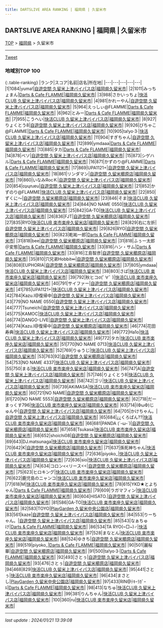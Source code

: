 ```yaml
---
title: DARTSLIVE AREA RANKING | 福岡県 | 久留米市
---
```

## DARTSLIVE AREA RANKING | 福岡県 | 久留米市

[TOP](/darts/rank/) > [福岡県](/darts/rank/福岡県/) > 久留米市

___

<a href="https://twitter.com/share?ref_src=twsrc%5Etfw" data-text="DARTSLIVE AREA RANKING | 福岡県久留米市" class="twitter-share-button" data-via="DARTSLIVE" data-hashtags="DARTSLIVE" data-related="DARTSLIVE" data-show-count="false">Tweet</a>

### 地域別TOP 100

{:.table-ranking}
|ランク|スコア|名前|店名|所在地|
|---|---|---|---|---|
|1|1084|yuma!|<a href="https://search.dartslive.com/jp/shop/f48dde3a0ba65d42fec1ae84bb28bd87">自遊空間 久留米上津バイパス店</a>|<a href="/darts/rank/福岡県/久留米市">福岡県久留米市</a>|
|2|1011|みっちょまん|<a href="https://search.dartslive.com/jp/shop/141f84ebbcd1264928032249b44395af">Darts & Cafe FLAMME</a>|<a href="/darts/rank/福岡県/久留米市">福岡県久留米市</a>|
|3|988|さかいっちょ|<a href="https://search.dartslive.com/jp/shop/629733187cee62abb21333aee1bd51e4">快活CLUB 久留米上津バイパス店</a>|<a href="/darts/rank/福岡県/久留米市">福岡県久留米市</a>|
|4|981|かれーやん|<a href="https://search.dartslive.com/jp/shop/f48dde3a0ba65d42fec1ae84bb28bd87">自遊空間 久留米上津バイパス店</a>|<a href="/darts/rank/福岡県/久留米市">福岡県久留米市</a>|
|5|964|えっしぃ@FLAMME|<a href="https://search.dartslive.com/jp/shop/141f84ebbcd1264928032249b44395af">Darts & Cafe FLAMME</a>|<a href="/darts/rank/福岡県/久留米市">福岡県久留米市</a>|
|6|962|とみー|<a href="https://search.dartslive.com/jp/shop/141f84ebbcd1264928032249b44395af">Darts & Cafe FLAMME</a>|<a href="/darts/rank/福岡県/久留米市">福岡県久留米市</a>|
|7|955|こうへい|<a href="https://search.dartslive.com/jp/shop/629733187cee62abb21333aee1bd51e4">快活CLUB 久留米上津バイパス店</a>|<a href="/darts/rank/福岡県/久留米市">福岡県久留米市</a>|
|8|927|りょくとう8|<a href="https://search.dartslive.com/jp/shop/f48dde3a0ba65d42fec1ae84bb28bd87">自遊空間 久留米上津バイパス店</a>|<a href="/darts/rank/福岡県/久留米市">福岡県久留米市</a>|
|9|926|びちゃこ@FLAMME|<a href="https://search.dartslive.com/jp/shop/141f84ebbcd1264928032249b44395af">Darts & Cafe FLAMME</a>|<a href="/darts/rank/福岡県/久留米市">福岡県久留米市</a>|
|10|905|ta!yo·3·|<a href="https://search.dartslive.com/jp/shop/629733187cee62abb21333aee1bd51e4">快活CLUB 久留米上津バイパス店</a>|<a href="/darts/rank/福岡県/久留米市">福岡県久留米市</a>|
|11|904|すぎちゃん|<a href="https://search.dartslive.com/jp/shop/f48dde3a0ba65d42fec1ae84bb28bd87">自遊空間 久留米上津バイパス店</a>|<a href="/darts/rank/福岡県/久留米市">福岡県久留米市</a>|
|12|899|ymdaaa|<a href="https://search.dartslive.com/jp/shop/141f84ebbcd1264928032249b44395af">Darts & Cafe FLAMME</a>|<a href="/darts/rank/福岡県/久留米市">福岡県久留米市</a>|
|13|885|タカ|<a href="https://search.dartslive.com/jp/shop/141f84ebbcd1264928032249b44395af">Darts & Cafe FLAMME</a>|<a href="/darts/rank/福岡県/久留米市">福岡県久留米市</a>|
|14|878|ベソ|<a href="https://search.dartslive.com/jp/shop/f48dde3a0ba65d42fec1ae84bb28bd87">自遊空間 久留米上津バイパス店</a>|<a href="/darts/rank/福岡県/久留米市">福岡県久留米市</a>|
|15|873|シゲハル|<a href="https://search.dartslive.com/jp/shop/141f84ebbcd1264928032249b44395af">Darts & Cafe FLAMME</a>|<a href="/darts/rank/福岡県/久留米市">福岡県久留米市</a>|
|16|871|かずのり@FLAMME|<a href="https://search.dartslive.com/jp/shop/141f84ebbcd1264928032249b44395af">Darts & Cafe FLAMME</a>|<a href="/darts/rank/福岡県/久留米市">福岡県久留米市</a>|
|17|869|UPA1121+|<a href="https://search.dartslive.com/jp/shop/f48dde3a0ba65d42fec1ae84bb28bd87">自遊空間 久留米上津バイパス店</a>|<a href="/darts/rank/福岡県/久留米市">福岡県久留米市</a>|
|18|861|リンダマン|<a href="https://search.dartslive.com/jp/shop/32d4d9b4093315d5f454cb89828a1cfe">自遊空間 久留米櫛原店</a>|<a href="/darts/rank/福岡県/久留米市">福岡県久留米市</a>|
|19|860|いなみЯocＫ|<a href="https://search.dartslive.com/jp/shop/f48dde3a0ba65d42fec1ae84bb28bd87">自遊空間 久留米上津バイパス店</a>|<a href="/darts/rank/福岡県/久留米市">福岡県久留米市</a>|
|20|854|oʇıɥnɹɐu|<a href="https://search.dartslive.com/jp/shop/f48dde3a0ba65d42fec1ae84bb28bd87">自遊空間 久留米上津バイパス店</a>|<a href="/darts/rank/福岡県/久留米市">福岡県久留米市</a>|
|21|852|かずのり@FLAMME|<a href="https://search.dartslive.com/jp/shop/629733187cee62abb21333aee1bd51e4">快活CLUB 久留米上津バイパス店</a>|<a href="/darts/rank/福岡県/久留米市">福岡県久留米市</a>|
|22|850|ずくに〜|<a href="https://search.dartslive.com/jp/shop/32d4d9b4093315d5f454cb89828a1cfe">自遊空間 久留米櫛原店</a>|<a href="/darts/rank/福岡県/久留米市">福岡県久留米市</a>|
|23|846|そま|<a href="https://search.dartslive.com/jp/shop/629733187cee62abb21333aee1bd51e4">快活CLUB 久留米上津バイパス店</a>|<a href="/darts/rank/福岡県/久留米市">福岡県久留米市</a>|
|24|844|NO NAME 0550|<a href="https://search.dartslive.com/jp/shop/629733187cee62abb21333aee1bd51e4">快活CLUB 久留米上津バイパス店</a>|<a href="/darts/rank/福岡県/久留米市">福岡県久留米市</a>|
|25|842|GA-TO|<a href="https://search.dartslive.com/jp/shop/629733187cee62abb21333aee1bd51e4">快活CLUB 久留米上津バイパス店</a>|<a href="/darts/rank/福岡県/久留米市">福岡県久留米市</a>|
|26|836|FJT|<a href="https://search.dartslive.com/jp/shop/32d4d9b4093315d5f454cb89828a1cfe">自遊空間 久留米櫛原店</a>|<a href="/darts/rank/福岡県/久留米市">福岡県久留米市</a>|
|27|835|RYO|<a href="https://search.dartslive.com/jp/shop/3adde4ca52ca63d9774c926eb736cb5a">快活CLUB 楽市楽座久留米店</a>|<a href="/darts/rank/福岡県/久留米市">福岡県久留米市</a>|
|28|829|右に左折|<a href="https://search.dartslive.com/jp/shop/f48dde3a0ba65d42fec1ae84bb28bd87">自遊空間 久留米上津バイパス店</a>|<a href="/darts/rank/福岡県/久留米市">福岡県久留米市</a>|
|29|826|RYO|<a href="https://search.dartslive.com/jp/shop/32d4d9b4093315d5f454cb89828a1cfe">自遊空間 久留米櫛原店</a>|<a href="/darts/rank/福岡県/久留米市">福岡県久留米市</a>|
|30|823|乾祐一郎|<a href="https://search.dartslive.com/jp/shop/141f84ebbcd1264928032249b44395af">Darts & Cafe FLAMME</a>|<a href="/darts/rank/福岡県/久留米市">福岡県久留米市</a>|
|31|818|bee|<a href="https://search.dartslive.com/jp/shop/32d4d9b4093315d5f454cb89828a1cfe">自遊空間 久留米櫛原店</a>|<a href="/darts/rank/福岡県/久留米市">福岡県久留米市</a>|
|31|818|ふぅー太郎＠変態|<a href="https://search.dartslive.com/jp/shop/141f84ebbcd1264928032249b44395af">Darts & Cafe FLAMME</a>|<a href="/darts/rank/福岡県/久留米市">福岡県久留米市</a>|
|33|816|ハン・サム|<a href="https://search.dartslive.com/jp/shop/141f84ebbcd1264928032249b44395af">Darts & Cafe FLAMME</a>|<a href="/darts/rank/福岡県/久留米市">福岡県久留米市</a>|
|33|816|江島智彦|<a href="https://search.dartslive.com/jp/shop/32d4d9b4093315d5f454cb89828a1cfe">自遊空間 久留米櫛原店</a>|<a href="/darts/rank/福岡県/久留米市">福岡県久留米市</a>|
|35|810|穴兄弟Hobbit∞|<a href="https://search.dartslive.com/jp/shop/32d4d9b4093315d5f454cb89828a1cfe">自遊空間 久留米櫛原店</a>|<a href="/darts/rank/福岡県/久留米市">福岡県久留米市</a>|
|36|808|EUPHORIA|<a href="https://search.dartslive.com/jp/shop/32d4d9b4093315d5f454cb89828a1cfe">自遊空間 久留米櫛原店</a>|<a href="/darts/rank/福岡県/久留米市">福岡県久留米市</a>|
|37|805|ymdaaa|<a href="https://search.dartslive.com/jp/shop/629733187cee62abb21333aee1bd51e4">快活CLUB 久留米上津バイパス店</a>|<a href="/darts/rank/福岡県/久留米市">福岡県久留米市</a>|
|38|803|さば|<a href="https://search.dartslive.com/jp/shop/3adde4ca52ca63d9774c926eb736cb5a">快活CLUB 楽市楽座久留米店</a>|<a href="/darts/rank/福岡県/久留米市">福岡県久留米市</a>|
|39|792|秋ヒコσ(ﾟ∀ﾟ )|<a href="https://search.dartslive.com/jp/shop/3adde4ca52ca63d9774c926eb736cb5a">快活CLUB 楽市楽座久留米店</a>|<a href="/darts/rank/福岡県/久留米市">福岡県久留米市</a>|
|40|791|サイファー|<a href="https://search.dartslive.com/jp/shop/32d4d9b4093315d5f454cb89828a1cfe">自遊空間 久留米櫛原店</a>|<a href="/darts/rank/福岡県/久留米市">福岡県久留米市</a>|
|41|785|UPA1121+|<a href="https://search.dartslive.com/jp/shop/629733187cee62abb21333aee1bd51e4">快活CLUB 久留米上津バイパス店</a>|<a href="/darts/rank/福岡県/久留米市">福岡県久留米市</a>|
|42|784|Kazu.I@復帰中|<a href="https://search.dartslive.com/jp/shop/f48dde3a0ba65d42fec1ae84bb28bd87">自遊空間 久留米上津バイパス店</a>|<a href="/darts/rank/福岡県/久留米市">福岡県久留米市</a>|
|43|779|NO NAME 0550|<a href="https://search.dartslive.com/jp/shop/f48dde3a0ba65d42fec1ae84bb28bd87">自遊空間 久留米上津バイパス店</a>|<a href="/darts/rank/福岡県/久留米市">福岡県久留米市</a>|
|44|777|Tsuneichi|<a href="https://search.dartslive.com/jp/shop/f48dde3a0ba65d42fec1ae84bb28bd87">自遊空間 久留米上津バイパス店</a>|<a href="/darts/rank/福岡県/久留米市">福岡県久留米市</a>|
|45|775|KAMOC|<a href="https://search.dartslive.com/jp/shop/629733187cee62abb21333aee1bd51e4">快活CLUB 久留米上津バイパス店</a>|<a href="/darts/rank/福岡県/久留米市">福岡県久留米市</a>|
|46|774|DANGO-LIVE|<a href="https://search.dartslive.com/jp/shop/f48dde3a0ba65d42fec1ae84bb28bd87">自遊空間 久留米上津バイパス店</a>|<a href="/darts/rank/福岡県/久留米市">福岡県久留米市</a>|
|46|774|Kazu.I@復帰中|<a href="https://search.dartslive.com/jp/shop/32d4d9b4093315d5f454cb89828a1cfe">自遊空間 久留米櫛原店</a>|<a href="/darts/rank/福岡県/久留米市">福岡県久留米市</a>|
|46|774|花田　寿典|<a href="https://search.dartslive.com/jp/shop/629733187cee62abb21333aee1bd51e4">快活CLUB 久留米上津バイパス店</a>|<a href="/darts/rank/福岡県/久留米市">福岡県久留米市</a>|
|49|772|Ha1o|<a href="https://search.dartslive.com/jp/shop/629733187cee62abb21333aee1bd51e4">快活CLUB 久留米上津バイパス店</a>|<a href="/darts/rank/福岡県/久留米市">福岡県久留米市</a>|
|49|772|タカ|<a href="https://search.dartslive.com/jp/shop/3adde4ca52ca63d9774c926eb736cb5a">快活CLUB 楽市楽座久留米店</a>|<a href="/darts/rank/福岡県/久留米市">福岡県久留米市</a>|
|51|770|NO NAME 0713|<a href="https://search.dartslive.com/jp/shop/629733187cee62abb21333aee1bd51e4">快活CLUB 久留米上津バイパス店</a>|<a href="/darts/rank/福岡県/久留米市">福岡県久留米市</a>|
|52|769|りゅうじ|<a href="https://search.dartslive.com/jp/shop/629733187cee62abb21333aee1bd51e4">快活CLUB 久留米上津バイパス店</a>|<a href="/darts/rank/福岡県/久留米市">福岡県久留米市</a>|
|53|763|92|<a href="https://search.dartslive.com/jp/shop/32d4d9b4093315d5f454cb89828a1cfe">自遊空間 久留米櫛原店</a>|<a href="/darts/rank/福岡県/久留米市">福岡県久留米市</a>|
|54|753|NO NAME 4337|<a href="https://search.dartslive.com/jp/shop/629733187cee62abb21333aee1bd51e4">快活CLUB 久留米上津バイパス店</a>|<a href="/darts/rank/福岡県/久留米市">福岡県久留米市</a>|
|55|750|まる|<a href="https://search.dartslive.com/jp/shop/3adde4ca52ca63d9774c926eb736cb5a">快活CLUB 楽市楽座久留米店</a>|<a href="/darts/rank/福岡県/久留米市">福岡県久留米市</a>|
|56|747|A|<a href="https://search.dartslive.com/jp/shop/f48dde3a0ba65d42fec1ae84bb28bd87">自遊空間 久留米上津バイパス店</a>|<a href="/darts/rank/福岡県/久留米市">福岡県久留米市</a>|
|57|746|りょくとう8|<a href="https://search.dartslive.com/jp/shop/629733187cee62abb21333aee1bd51e4">快活CLUB 久留米上津バイパス店</a>|<a href="/darts/rank/福岡県/久留米市">福岡県久留米市</a>|
|58|742|ゴリ|<a href="https://search.dartslive.com/jp/shop/629733187cee62abb21333aee1bd51e4">快活CLUB 久留米上津バイパス店</a>|<a href="/darts/rank/福岡県/久留米市">福岡県久留米市</a>|
|59|739|AKiMASA|<a href="https://search.dartslive.com/jp/shop/3adde4ca52ca63d9774c926eb736cb5a">快活CLUB 楽市楽座久留米店</a>|<a href="/darts/rank/福岡県/久留米市">福岡県久留米市</a>|
|60|721|NO NAME|<a href="https://search.dartslive.com/jp/shop/32d4d9b4093315d5f454cb89828a1cfe">自遊空間 久留米櫛原店</a>|<a href="/darts/rank/福岡県/久留米市">福岡県久留米市</a>|
|61|720|NO NAME 5553|<a href="https://search.dartslive.com/jp/shop/32d4d9b4093315d5f454cb89828a1cfe">自遊空間 久留米櫛原店</a>|<a href="/darts/rank/福岡県/久留米市">福岡県久留米市</a>|
|62|718|だーまっくす796|<a href="https://search.dartslive.com/jp/shop/3adde4ca52ca63d9774c926eb736cb5a">快活CLUB 楽市楽座久留米店</a>|<a href="/darts/rank/福岡県/久留米市">福岡県久留米市</a>|
|63|714|(ФωФ)じゅんや|<a href="https://search.dartslive.com/jp/shop/f48dde3a0ba65d42fec1ae84bb28bd87">自遊空間 久留米上津バイパス店</a>|<a href="/darts/rank/福岡県/久留米市">福岡県久留米市</a>|
|64|705|かけちゃん。|<a href="https://search.dartslive.com/jp/shop/f48dde3a0ba65d42fec1ae84bb28bd87">自遊空間 久留米上津バイパス店</a>|<a href="/darts/rank/福岡県/久留米市">福岡県久留米市</a>|
|65|684|¿¿くろぱん??|<a href="https://search.dartslive.com/jp/shop/3adde4ca52ca63d9774c926eb736cb5a">快活CLUB 楽市楽座久留米店</a>|<a href="/darts/rank/福岡県/久留米市">福岡県久留米市</a>|
|66|681|PANDA (´-ω-`)|<a href="https://search.dartslive.com/jp/shop/32d4d9b4093315d5f454cb89828a1cfe">自遊空間 久留米櫛原店</a>|<a href="/darts/rank/福岡県/久留米市">福岡県久留米市</a>|
|67|658|Tsukasa|<a href="https://search.dartslive.com/jp/shop/3adde4ca52ca63d9774c926eb736cb5a">快活CLUB 楽市楽座久留米店</a>|<a href="/darts/rank/福岡県/久留米市">福岡県久留米市</a>|
|68|652|shoichi08|<a href="https://search.dartslive.com/jp/shop/32d4d9b4093315d5f454cb89828a1cfe">自遊空間 久留米櫛原店</a>|<a href="/darts/rank/福岡県/久留米市">福岡県久留米市</a>|
|69|643|DJ.matsunaga|<a href="https://search.dartslive.com/jp/shop/3adde4ca52ca63d9774c926eb736cb5a">快活CLUB 楽市楽座久留米店</a>|<a href="/darts/rank/福岡県/久留米市">福岡県久留米市</a>|
|70|642|K|<a href="https://search.dartslive.com/jp/shop/32d4d9b4093315d5f454cb89828a1cfe">自遊空間 久留米櫛原店</a>|<a href="/darts/rank/福岡県/久留米市">福岡県久留米市</a>|
|71|637|孫死神ちゃん|<a href="https://search.dartslive.com/jp/shop/3adde4ca52ca63d9774c926eb736cb5a">快活CLUB 楽市楽座久留米店</a>|<a href="/darts/rank/福岡県/久留米市">福岡県久留米市</a>|
|72|636|piyoko_|<a href="https://search.dartslive.com/jp/shop/629733187cee62abb21333aee1bd51e4">快活CLUB 久留米上津バイパス店</a>|<a href="/darts/rank/福岡県/久留米市">福岡県久留米市</a>|
|72|636|sio|<a href="https://search.dartslive.com/jp/shop/629733187cee62abb21333aee1bd51e4">快活CLUB 久留米上津バイパス店</a>|<a href="/darts/rank/福岡県/久留米市">福岡県久留米市</a>|
|74|634|コロン&lt;&lt;リース&lt;&lt;|<a href="https://search.dartslive.com/jp/shop/32d4d9b4093315d5f454cb89828a1cfe">自遊空間 久留米櫛原店</a>|<a href="/darts/rank/福岡県/久留米市">福岡県久留米市</a>|
|75|623|ヒロキング|<a href="https://search.dartslive.com/jp/shop/3adde4ca52ca63d9774c926eb736cb5a">快活CLUB 楽市楽座久留米店</a>|<a href="/darts/rank/福岡県/久留米市">福岡県久留米市</a>|
|76|622|鹿児島のニャンコ|<a href="https://search.dartslive.com/jp/shop/3adde4ca52ca63d9774c926eb736cb5a">快活CLUB 楽市楽座久留米店</a>|<a href="/darts/rank/福岡県/久留米市">福岡県久留米市</a>|
|77|618|M|<a href="https://search.dartslive.com/jp/shop/3adde4ca52ca63d9774c926eb736cb5a">快活CLUB 楽市楽座久留米店</a>|<a href="/darts/rank/福岡県/久留米市">福岡県久留米市</a>|
|78|615|YKD★とよちゃん|<a href="https://search.dartslive.com/jp/shop/141f84ebbcd1264928032249b44395af">Darts & Cafe FLAMME</a>|<a href="/darts/rank/福岡県/久留米市">福岡県久留米市</a>|
|79|609|ラガマフィン|<a href="https://search.dartslive.com/jp/shop/3adde4ca52ca63d9774c926eb736cb5a">快活CLUB 楽市楽座久留米店</a>|<a href="/darts/rank/福岡県/久留米市">福岡県久留米市</a>|
|80|604|HISATO.|<a href="https://search.dartslive.com/jp/shop/f48dde3a0ba65d42fec1ae84bb28bd87">自遊空間 久留米上津バイパス店</a>|<a href="/darts/rank/福岡県/久留米市">福岡県久留米市</a>|
|81|586|GA-TO|<a href="https://search.dartslive.com/jp/shop/3adde4ca52ca63d9774c926eb736cb5a">快活CLUB 楽市楽座久留米店</a>|<a href="/darts/rank/福岡県/久留米市">福岡県久留米市</a>|
|82|583|TOYO|<a href="https://search.dartslive.com/jp/shop/f96968d956abb15bfec1ae84bb28bd87">PlayGarden 久留米中央公園店</a>|<a href="/darts/rank/福岡県/久留米市">福岡県久留米市</a>|
|83|561|kaze|<a href="https://search.dartslive.com/jp/shop/f48dde3a0ba65d42fec1ae84bb28bd87">自遊空間 久留米上津バイパス店</a>|<a href="/darts/rank/福岡県/久留米市">福岡県久留米市</a>|
|84|553|りーちゃん。|<a href="https://search.dartslive.com/jp/shop/f48dde3a0ba65d42fec1ae84bb28bd87">自遊空間 久留米上津バイパス店</a>|<a href="/darts/rank/福岡県/久留米市">福岡県久留米市</a>|
|85|543|なぁちゅけ|<a href="https://search.dartslive.com/jp/shop/141f84ebbcd1264928032249b44395af">Darts & Cafe FLAMME</a>|<a href="/darts/rank/福岡県/久留米市">福岡県久留米市</a>|
|86|534|TA RYO(~□~)♂|<a href="https://search.dartslive.com/jp/shop/3adde4ca52ca63d9774c926eb736cb5a">快活CLUB 楽市楽座久留米店</a>|<a href="/darts/rank/福岡県/久留米市">福岡県久留米市</a>|
|87|528|まなとん|<a href="https://search.dartslive.com/jp/shop/3adde4ca52ca63d9774c926eb736cb5a">快活CLUB 楽市楽座久留米店</a>|<a href="/darts/rank/福岡県/久留米市">福岡県久留米市</a>|
|88|524|ゆきち|<a href="https://search.dartslive.com/jp/shop/32d4d9b4093315d5f454cb89828a1cfe">自遊空間 久留米櫛原店</a>|<a href="/darts/rank/福岡県/久留米市">福岡県久留米市</a>|
|89|519|piyoko_|<a href="https://search.dartslive.com/jp/shop/141f84ebbcd1264928032249b44395af">Darts & Cafe FLAMME</a>|<a href="/darts/rank/福岡県/久留米市">福岡県久留米市</a>|
|90|501|麗桜華|<a href="https://search.dartslive.com/jp/shop/32d4d9b4093315d5f454cb89828a1cfe">自遊空間 久留米櫛原店</a>|<a href="/darts/rank/福岡県/久留米市">福岡県久留米市</a>|
|91|500|ta!yo·3·|<a href="https://search.dartslive.com/jp/shop/141f84ebbcd1264928032249b44395af">Darts & Cafe FLAMME</a>|<a href="/darts/rank/福岡県/久留米市">福岡県久留米市</a>|
|92|493|さとぅ|<a href="https://search.dartslive.com/jp/shop/f48dde3a0ba65d42fec1ae84bb28bd87">自遊空間 久留米上津バイパス店</a>|<a href="/darts/rank/福岡県/久留米市">福岡県久留米市</a>|
|93|476|さとぅ|<a href="https://search.dartslive.com/jp/shop/32d4d9b4093315d5f454cb89828a1cfe">自遊空間 久留米櫛原店</a>|<a href="/darts/rank/福岡県/久留米市">福岡県久留米市</a>|
|94|468|829|<a href="https://search.dartslive.com/jp/shop/629733187cee62abb21333aee1bd51e4">快活CLUB 久留米上津バイパス店</a>|<a href="/darts/rank/福岡県/久留米市">福岡県久留米市</a>|
|95|441|さとぅ|<a href="https://search.dartslive.com/jp/shop/3adde4ca52ca63d9774c926eb736cb5a">快活CLUB 楽市楽座久留米店</a>|<a href="/darts/rank/福岡県/久留米市">福岡県久留米市</a>|
|96|434|まさとし|<a href="https://search.dartslive.com/jp/shop/f96968d956abb15bfec1ae84bb28bd87">PlayGarden 久留米中央公園店</a>|<a href="/darts/rank/福岡県/久留米市">福岡県久留米市</a>|
|97|433|RIN@ﾃｷｰﾗｶﾞｰﾙ|<a href="https://search.dartslive.com/jp/shop/141f84ebbcd1264928032249b44395af">Darts & Cafe FLAMME</a>|<a href="/darts/rank/福岡県/久留米市">福岡県久留米市</a>|
|98|413|なちゅ|<a href="https://search.dartslive.com/jp/shop/629733187cee62abb21333aee1bd51e4">快活CLUB 久留米上津バイパス店</a>|<a href="/darts/rank/福岡県/久留米市">福岡県久留米市</a>|
|99|381|りんちゃん|<a href="https://search.dartslive.com/jp/shop/629733187cee62abb21333aee1bd51e4">快活CLUB 久留米上津バイパス店</a>|<a href="/darts/rank/福岡県/久留米市">福岡県久留米市</a>|
|100|360|ru|<a href="https://search.dartslive.com/jp/shop/3adde4ca52ca63d9774c926eb736cb5a">快活CLUB 楽市楽座久留米店</a>|<a href="/darts/rank/福岡県/久留米市">福岡県久留米市</a>|



___

_last update : 2024/01/21 13:39:08_


<script src="https://cdnjs.cloudflare.com/ajax/libs/jquery/3.6.1/jquery.min.js" integrity="sha512-aVKKRRi/Q/YV+4mjoKBsE4x3H+BkegoM/em46NNlCqNTmUYADjBbeNefNxYV7giUp0VxICtqdrbqU7iVaeZNXA==" crossorigin="anonymous" referrerpolicy="no-referrer"></script>
<script src="https://cdnjs.cloudflare.com/ajax/libs/jquery.tablesorter/2.31.3/js/jquery.tablesorter.min.js" integrity="sha512-qzgd5cYSZcosqpzpn7zF2ZId8f/8CHmFKZ8j7mU4OUXTNRd5g+ZHBPsgKEwoqxCtdQvExE5LprwwPAgoicguNg==" crossorigin="anonymous" referrerpolicy="no-referrer"></script>
<link rel="stylesheet" href="https://cdnjs.cloudflare.com/ajax/libs/jquery.tablesorter/2.31.3/css/theme.default.min.css" integrity="sha512-wghhOJkjQX0Lh3NSWvNKeZ0ZpNn+SPVXX1Qyc9OCaogADktxrBiBdKGDoqVUOyhStvMBmJQ8ZdMHiR3wuEq8+w==" crossorigin="anonymous" referrerpolicy="no-referrer" />
<script>
$(function() {
    $(".table-ranking").tablesorter({sortList:[[0, 0]]});
});
</script>

<script async src="https://platform.twitter.com/widgets.js" charset="utf-8"></script>